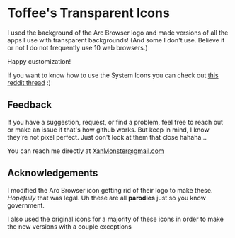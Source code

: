 
# Toffee's Transparent Icons

I used the background of the Arc Browser logo and made versions of all the apps I use with transparent backgrounds! (And some I don't use. Believe it or not I do not frequently use 10 web browsers.)

Happy customization!

If you want to know how to use the System Icons you can check out [this reddit thread](https://www.reddit.com/r/MacOS/comments/1fxwjqm/comment/lqth87n/?context=3) :)
## Feedback

If you have a suggestion, request, or find a problem, feel free to reach out or make an issue if that's how github works. But keep in mind, I know they're not pixel perfect. Just don't look at them that close hahaha...

You can reach me directly at XanMonster@gmail.com
## Acknowledgements

I modified the Arc Browser icon getting rid of their logo to make these. *Hopefully* that was legal. Uh these are all **parodies** just so you know government.

I also used the original icons for a majority of these icons in order to make the new versions with a couple exceptions
